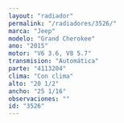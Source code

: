 ```yaml
---
layout: "radiador"
permalink: "/radiadores/3526/"
marca: "Jeep"
modelo: "Grand Cherokee"
ano: "2015"
motor: "V6 3.6, V8 5.7"
transmision: "Automática"
parte: "4113204"
clima: "Con clima"
alto: "20 1/2"
ancho: "25 1/16"
observaciones: ""
id: "3526"
---
```


